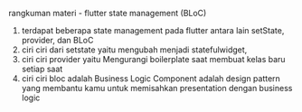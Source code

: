 rangkuman materi - flutter state management (BLoC)
1. terdapat beberapa state management pada flutter antara lain setState, provider, dan BLoC
2. ciri ciri dari setstate yaitu mengubah menjadi statefulwidget, 
3. ciri ciri provider yaitu Mengurangi boilerplate saat membuat kelas baru setiap saat
4. ciri ciri bloc adalah Business Logic Component adalah design pattern yang membantu kamu untuk memisahkan presentation dengan business logic